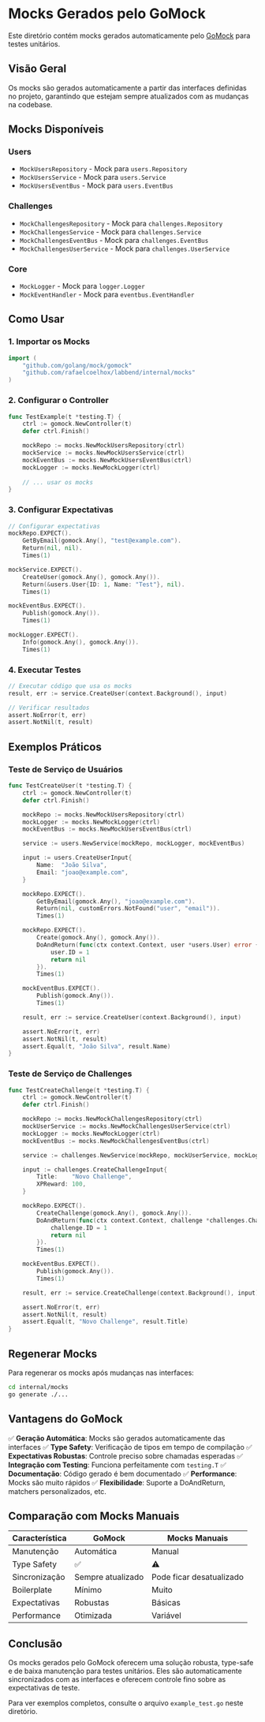 # Mocks Gerados pelo GoMock

Este diretório contém mocks gerados automaticamente pelo [GoMock](https://github.com/golang/mock) para testes unitários.

## Visão Geral

Os mocks são gerados automaticamente a partir das interfaces definidas no projeto, garantindo que estejam sempre atualizados com as mudanças na codebase.

## Mocks Disponíveis

### Users
- `MockUsersRepository` - Mock para `users.Repository`
- `MockUsersService` - Mock para `users.Service`
- `MockUsersEventBus` - Mock para `users.EventBus`

### Challenges
- `MockChallengesRepository` - Mock para `challenges.Repository`
- `MockChallengesService` - Mock para `challenges.Service`
- `MockChallengesEventBus` - Mock para `challenges.EventBus`
- `MockChallengesUserService` - Mock para `challenges.UserService`

### Core
- `MockLogger` - Mock para `logger.Logger`
- `MockEventHandler` - Mock para `eventbus.EventHandler`

## Como Usar

### 1. Importar os Mocks

```go
import (
    "github.com/golang/mock/gomock"
    "github.com/rafaelcoelhox/labbend/internal/mocks"
)
```

### 2. Configurar o Controller

```go
func TestExample(t *testing.T) {
    ctrl := gomock.NewController(t)
    defer ctrl.Finish()

    mockRepo := mocks.NewMockUsersRepository(ctrl)
    mockService := mocks.NewMockUsersService(ctrl)
    mockEventBus := mocks.NewMockUsersEventBus(ctrl)
    mockLogger := mocks.NewMockLogger(ctrl)
    
    // ... usar os mocks
}
```

### 3. Configurar Expectativas

```go
// Configurar expectativas
mockRepo.EXPECT().
    GetByEmail(gomock.Any(), "test@example.com").
    Return(nil, nil).
    Times(1)

mockService.EXPECT().
    CreateUser(gomock.Any(), gomock.Any()).
    Return(&users.User{ID: 1, Name: "Test"}, nil).
    Times(1)

mockEventBus.EXPECT().
    Publish(gomock.Any()).
    Times(1)

mockLogger.EXPECT().
    Info(gomock.Any(), gomock.Any()).
    Times(1)
```

### 4. Executar Testes

```go
// Executar código que usa os mocks
result, err := service.CreateUser(context.Background(), input)

// Verificar resultados
assert.NoError(t, err)
assert.NotNil(t, result)
```

## Exemplos Práticos

### Teste de Serviço de Usuários

```go
func TestCreateUser(t *testing.T) {
    ctrl := gomock.NewController(t)
    defer ctrl.Finish()

    mockRepo := mocks.NewMockUsersRepository(ctrl)
    mockLogger := mocks.NewMockLogger(ctrl)
    mockEventBus := mocks.NewMockUsersEventBus(ctrl)

    service := users.NewService(mockRepo, mockLogger, mockEventBus)

    input := users.CreateUserInput{
        Name:  "João Silva",
        Email: "joao@example.com",
    }

    mockRepo.EXPECT().
        GetByEmail(gomock.Any(), "joao@example.com").
        Return(nil, customErrors.NotFound("user", "email")).
        Times(1)

    mockRepo.EXPECT().
        Create(gomock.Any(), gomock.Any()).
        DoAndReturn(func(ctx context.Context, user *users.User) error {
            user.ID = 1
            return nil
        }).
        Times(1)

    mockEventBus.EXPECT().
        Publish(gomock.Any()).
        Times(1)

    result, err := service.CreateUser(context.Background(), input)

    assert.NoError(t, err)
    assert.NotNil(t, result)
    assert.Equal(t, "João Silva", result.Name)
}
```

### Teste de Serviço de Challenges

```go
func TestCreateChallenge(t *testing.T) {
    ctrl := gomock.NewController(t)
    defer ctrl.Finish()

    mockRepo := mocks.NewMockChallengesRepository(ctrl)
    mockUserService := mocks.NewMockChallengesUserService(ctrl)
    mockLogger := mocks.NewMockLogger(ctrl)
    mockEventBus := mocks.NewMockChallengesEventBus(ctrl)

    service := challenges.NewService(mockRepo, mockUserService, mockLogger, mockEventBus)

    input := challenges.CreateChallengeInput{
        Title:    "Novo Challenge",
        XPReward: 100,
    }

    mockRepo.EXPECT().
        CreateChallenge(gomock.Any(), gomock.Any()).
        DoAndReturn(func(ctx context.Context, challenge *challenges.Challenge) error {
            challenge.ID = 1
            return nil
        }).
        Times(1)

    mockEventBus.EXPECT().
        Publish(gomock.Any()).
        Times(1)

    result, err := service.CreateChallenge(context.Background(), input)

    assert.NoError(t, err)
    assert.NotNil(t, result)
    assert.Equal(t, "Novo Challenge", result.Title)
}
```

## Regenerar Mocks

Para regenerar os mocks após mudanças nas interfaces:

```bash
cd internal/mocks
go generate ./...
```

## Vantagens do GoMock

✅ **Geração Automática**: Mocks são gerados automaticamente das interfaces
✅ **Type Safety**: Verificação de tipos em tempo de compilação
✅ **Expectativas Robustas**: Controle preciso sobre chamadas esperadas
✅ **Integração com Testing**: Funciona perfeitamente com `testing.T`
✅ **Documentação**: Código gerado é bem documentado
✅ **Performance**: Mocks são muito rápidos
✅ **Flexibilidade**: Suporte a DoAndReturn, matchers personalizados, etc.

## Comparação com Mocks Manuais

| Característica | GoMock | Mocks Manuais |
|---------------|---------|---------------|
| Manutenção | Automática | Manual |
| Type Safety | ✅ | ⚠️ |
| Sincronização | Sempre atualizado | Pode ficar desatualizado |
| Boilerplate | Mínimo | Muito |
| Expectativas | Robustas | Básicas |
| Performance | Otimizada | Variável |

## Conclusão

Os mocks gerados pelo GoMock oferecem uma solução robusta, type-safe e de baixa manutenção para testes unitários. Eles são automaticamente sincronizados com as interfaces e oferecem controle fino sobre as expectativas de teste.

Para ver exemplos completos, consulte o arquivo `example_test.go` neste diretório. 